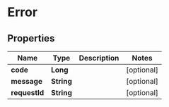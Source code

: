 

# Error


## Properties

| Name | Type | Description | Notes |
|------------ | ------------- | ------------- | -------------|
|**code** | **Long** |  |  [optional] |
|**message** | **String** |  |  [optional] |
|**requestId** | **String** |  |  [optional] |



